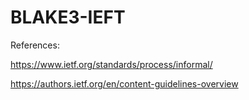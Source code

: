 # BLAKE3-IEFT

References:

https://www.ietf.org/standards/process/informal/

https://authors.ietf.org/en/content-guidelines-overview

